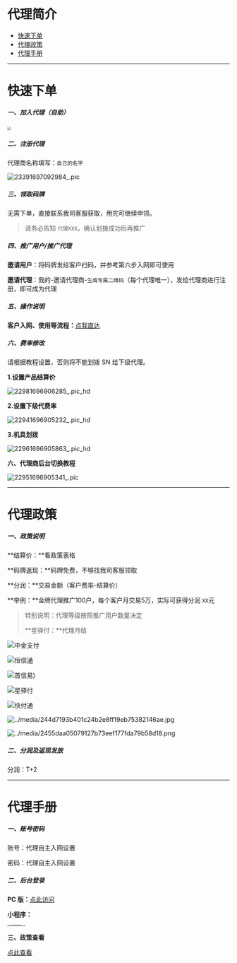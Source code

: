 # 代理简介

- [快速下单](#快速下单)
- [代理政策](#代理政策)
- [代理手册](#代理手册)

---

# 快速下单

##### 一、加入代理（自助）

[<img src="https://cos.zjkmkj.com/media/2024/08/20/2661a343dd6fcb32234f048fa6f6f651-2.webp" style="zoom:50%;" />](https://wxaurl.cn/eVZrapGt83v)

##### 二、注册代理

代理商名称填写：`自己的名字`

![23391697092984_.pic](https://cos.zjkmkj.com/media/2024/08/20/418db90a97a1c45ca5272bf21acfc8a3-2.webp)

##### 三、领取码牌

无需下单，直接联系我司客服获取，用完可继续申领。

> 请务必告知 `代理XXX`，确认划拨成功后再推广

##### 四、推广用户/推广代理

**邀请用户**：将码牌发给客户扫码，并参考第六步入网即可使用

**邀请代理**：我的-邀请代理商-`生成专属二维码`（每个代理唯一），发给代理商进行注册，即可成为代理

##### 五、操作说明

**客户入网、使用等流程：**[点我直达](tool/jsy.md)

##### 六、费率修改

请根据教程设置，否则将不能划拨 SN 给下级代理。

**1.设置产品结算价**

![22981696906285_.pic_hd](https://cos.zjkmkj.com/media/2024/08/20/a74e9c9dd88722287fbf620e48d7adde-2.webp)

**2.设置下级代费率**

![22941696905232_.pic_hd](https://cos.zjkmkj.com/media/2024/08/20/d2bab6fcbd1a46af6fd6a6a737c6988a-2.webp)

**3.机具划拨**

![22961696905863_.pic_hd](https://cos.zjkmkj.com/media/2024/08/20/f952f27006ba730cad84ac8e392f6940-2.webp)

**六、代理商后台切换教程**

![22951696905341_.pic](https://cos.zjkmkj.com/media/2024/08/20/95f15160dfaebf85a76e7e13dcdbf351-2.webp)

---

# 代理政策

##### 一、政策说明

**结算价：**看政策表格

**码牌返现：**码牌免费，不够找我司客服领取

**分润：**交易金额（客户费率-结算价）

**举例：**金牌代理推广100户，每个客户月交易5万，实际可获得分润 `XX`元

> 特别说明：代理等级按照推广用户数量决定
>
> **星驿付：**代理月结

![中金支付](https://wiki.zjkm.xyz/media/202403021502273.png)

![恒信通](https://wiki.zjkm.xyz/media/202403021500241.png)

![首信易)](https://wiki.zjkm.xyz/media/202403091606560.png)

![星驿付](https://wiki.zjkm.xyz/media/202403140851182.png)

![快付通](https://wiki.zjkm.xyz/media/202404101712994.jpg)

![../media/244d7193b401c24b2e8ff19eb75382146ae.jpg](https://cos.zjkmkj.com/media/2024/08/20/246ad75a3602d85ce61cace1fdc59f2c-2.webp)

![../media/2455daa05079127b73eef177fda79b58d18.png](https://cos.zjkmkj.com/media/2024/08/20/868720a68b2c9fa5f7605747bb15fd1a-2.webp)

##### 二、分润及返现发放

分润：T+2

---

# 代理手册

##### 一、账号密码

账号：代理自主入网设置

密码：代理自主入网设置

##### 二、后台登录

**PC 版：**[点此访问](http://u.zjkm.xyz/mF2Z6)

**小程序：**

**<img src="https://cos.zjkmkj.com/media/2024/08/20/d04de40e2a47ddcde8acf37c71f4ffc3-2.webp" alt="3251696908563_.pic" style="zoom:25%;" />**

**三、政策查看**

[点此查看](#代理政策)
